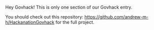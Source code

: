 Hey Govhack! This is only one section of our Govhack entry.

You should check out this repository: https://github.com/andrew-m-h/HackanationGovhack for the full project.
